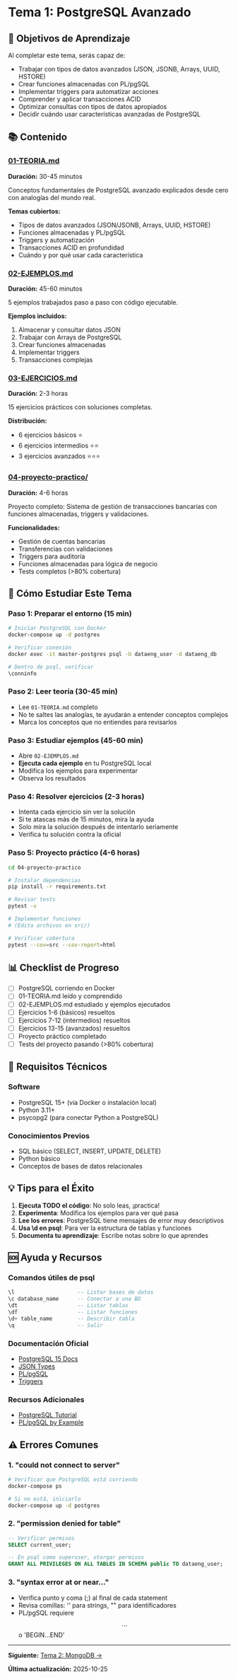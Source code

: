 # Tema 1: PostgreSQL Avanzado

## 🎯 Objetivos de Aprendizaje

Al completar este tema, serás capaz de:

- Trabajar con tipos de datos avanzados (JSON, JSONB, Arrays, UUID, HSTORE)
- Crear funciones almacenadas con PL/pgSQL
- Implementar triggers para automatizar acciones
- Comprender y aplicar transacciones ACID
- Optimizar consultas con tipos de datos apropiados
- Decidir cuándo usar características avanzadas de PostgreSQL

## 📚 Contenido

### [01-TEORIA.md](./01-TEORIA.md)
**Duración:** 30-45 minutos

Conceptos fundamentales de PostgreSQL avanzado explicados desde cero con analogías del mundo real.

**Temas cubiertos:**
- Tipos de datos avanzados (JSON/JSONB, Arrays, UUID, HSTORE)
- Funciones almacenadas y PL/pgSQL
- Triggers y automatización
- Transacciones ACID en profundidad
- Cuándo y por qué usar cada característica

### [02-EJEMPLOS.md](./02-EJEMPLOS.md)
**Duración:** 45-60 minutos

5 ejemplos trabajados paso a paso con código ejecutable.

**Ejemplos incluidos:**
1. Almacenar y consultar datos JSON
2. Trabajar con Arrays de PostgreSQL
3. Crear funciones almacenadas
4. Implementar triggers
5. Transacciones complejas

### [03-EJERCICIOS.md](./03-EJERCICIOS.md)
**Duración:** 2-3 horas

15 ejercicios prácticos con soluciones completas.

**Distribución:**
- 6 ejercicios básicos ⭐
- 6 ejercicios intermedios ⭐⭐
- 3 ejercicios avanzados ⭐⭐⭐

### [04-proyecto-practico/](./04-proyecto-practico/)
**Duración:** 4-6 horas

Proyecto completo: Sistema de gestión de transacciones bancarias con funciones almacenadas, triggers y validaciones.

**Funcionalidades:**
- Gestión de cuentas bancarias
- Transferencias con validaciones
- Triggers para auditoría
- Funciones almacenadas para lógica de negocio
- Tests completos (>80% cobertura)

## 🚀 Cómo Estudiar Este Tema

### Paso 1: Preparar el entorno (15 min)
```bash
# Iniciar PostgreSQL con Docker
docker-compose up -d postgres

# Verificar conexión
docker exec -it master-postgres psql -U dataeng_user -d dataeng_db

# Dentro de psql, verificar
\conninfo
```

### Paso 2: Leer teoría (30-45 min)
- Lee `01-TEORIA.md` completo
- No te saltes las analogías, te ayudarán a entender conceptos complejos
- Marca los conceptos que no entiendes para revisarlos

### Paso 3: Estudiar ejemplos (45-60 min)
- Abre `02-EJEMPLOS.md`
- **Ejecuta cada ejemplo** en tu PostgreSQL local
- Modifica los ejemplos para experimentar
- Observa los resultados

### Paso 4: Resolver ejercicios (2-3 horas)
- Intenta cada ejercicio sin ver la solución
- Si te atascas más de 15 minutos, mira la ayuda
- Solo mira la solución después de intentarlo seriamente
- Verifica tu solución contra la oficial

### Paso 5: Proyecto práctico (4-6 horas)
```bash
cd 04-proyecto-practico

# Instalar dependencias
pip install -r requirements.txt

# Revisar tests
pytest -v

# Implementar funciones
# (Edita archivos en src/)

# Verificar cobertura
pytest --cov=src --cov-report=html
```

## 📊 Checklist de Progreso

- [ ] PostgreSQL corriendo en Docker
- [ ] 01-TEORIA.md leído y comprendido
- [ ] 02-EJEMPLOS.md estudiado y ejemplos ejecutados
- [ ] Ejercicios 1-6 (básicos) resueltos
- [ ] Ejercicios 7-12 (intermedios) resueltos
- [ ] Ejercicios 13-15 (avanzados) resueltos
- [ ] Proyecto práctico completado
- [ ] Tests del proyecto pasando (>80% cobertura)

## 🔧 Requisitos Técnicos

### Software
- PostgreSQL 15+ (via Docker o instalación local)
- Python 3.11+
- psycopg2 (para conectar Python a PostgreSQL)

### Conocimientos Previos
- SQL básico (SELECT, INSERT, UPDATE, DELETE)
- Python básico
- Conceptos de bases de datos relacionales

## 💡 Tips para el Éxito

1. **Ejecuta TODO el código**: No solo leas, ¡practica!
2. **Experimenta**: Modifica los ejemplos para ver qué pasa
3. **Lee los errores**: PostgreSQL tiene mensajes de error muy descriptivos
4. **Usa \d en psql**: Para ver la estructura de tablas y funciones
5. **Documenta tu aprendizaje**: Escribe notas sobre lo que aprendes

## 🆘 Ayuda y Recursos

### Comandos útiles de psql
```sql
\l                    -- Listar bases de datos
\c database_name      -- Conectar a una BD
\dt                   -- Listar tablas
\df                   -- Listar funciones
\d+ table_name        -- Describir tabla
\q                    -- Salir
```

### Documentación Oficial
- [PostgreSQL 15 Docs](https://www.postgresql.org/docs/15/)
- [JSON Types](https://www.postgresql.org/docs/15/datatype-json.html)
- [PL/pgSQL](https://www.postgresql.org/docs/15/plpgsql.html)
- [Triggers](https://www.postgresql.org/docs/15/triggers.html)

### Recursos Adicionales
- [PostgreSQL Tutorial](https://www.postgresqltutorial.com/)
- [PL/pgSQL by Example](https://www.postgresql.org/docs/15/plpgsql-examples.html)

## ⚠️ Errores Comunes

### 1. "could not connect to server"
```bash
# Verificar que PostgreSQL está corriendo
docker-compose ps

# Si no está, iniciarlo
docker-compose up -d postgres
```

### 2. "permission denied for table"
```sql
-- Verificar permisos
SELECT current_user;

-- En psql como superuser, otorgar permisos
GRANT ALL PRIVILEGES ON ALL TABLES IN SCHEMA public TO dataeng_user;
```

### 3. "syntax error at or near..."
- Verifica punto y coma (;) al final de cada statement
- Revisa comillas: '' para strings, "" para identificadores
- PL/pgSQL requiere $$...$$  o 'BEGIN...END'

---

**Siguiente:** [Tema 2: MongoDB →](../tema-2-mongodb/)

**Última actualización:** 2025-10-25
